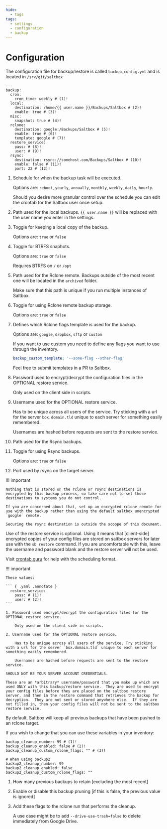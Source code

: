 ```yaml
---
hide:
  - tags
tags:
  - settings
  - configuration
  - backup
---
```


# Configuration

The configuration file for backup/restore is called `backup_config.yml` and is located in `/srv/git/saltbox`

``` { .yaml .annotate }
---
backup:
  cron:
    cron_time: weekly # (1)!
  local:
    destination: /home/{{ user.name }}/Backups/Saltbox # (2)!
    enable: true # (3)!
  misc:
    snapshot: true # (4)!
  rclone:
    destination: google:/Backups/Saltbox # (5)!
    enable: true # (6)!
    template: google # (7)!
  restore_service:
    pass: # (8)!
    user: # (9)!
  rsync:
    destination: rsync://somehost.com/Backups/Saltbox # (10)!
    enable: false # (11)!
    port: 22 # (12)!

```

1. Schedule for when the backup task will be executed.

    Options are: `reboot`, `yearly`, `annually`, `monthly`, `weekly`, `daily`, `hourly`.

    Should you desire more granular control over the schedule you can edit the crontab for the Saltbox user once setup.

2. Path used for the local backups. `{{ user.name }}` will be replaced with the user name you enter in the settings.

3. Toggle for keeping a local copy of the backup.

    Options are: `true` or `false`

4. Toggle for BTRFS snaphots.

    Options are: `true` or `false`

    Requires BTRFS on `/` or `/opt`

5. Path used for the Rclone remote. Backups outside of the most recent one will be located in the `archived` folder.

    Make sure that this path is unique if you run multiple instances of Saltbox.

6. Toggle for using Rclone remote backup storage.

    Options are: `true` or `false`

7. Defines which Rclone flags template is used for the backup.

    Options are: `google`, `dropbox`, `sftp` or `custom`

    If you want to use custom you need to define any flags you want to use through the inventory.

    ```yaml
    backup_custom_template: '--some-flag --other-flag'
    ```

    Feel free to submit templates in a PR to Saltbox.

8. Password used to encrypt/decrypt the configuration files in the OPTIONAL restore service.

    Only used on the client side in scripts.

9. Username used for the OPTIONAL restore service.

    Has to be unique across all users of the service. Try sticking with a url for the server `box.domain.tld` unique to each server for something easily remembered.

    Usernames are hashed before requests are sent to the restore service.

10. Path used for the Rsync backups.

11. Toggle for using Rsync backups.

    Options are: `true` or `false`

12. Port used by rsync on the target server.

!!! important

    Nothing that is stored on the rclone or rsync destinations is encrypted by this backup process, so take care not to set those destinations to systems you do not control.

    If you are concerned about that, set up an encrypted rclone remote for use with the backup rather than using the default saltbox unencrypted `google` remote.

    Securing the rsync destination is outside the scoope of this document.

Use of the restore service is optional.  Using it means that [client-side] encrypted copies of your config files are stored on saltbox servers for later use with the `sb restore` command.  If you are uncomfortable with this, leave the username and password blank and the restore server will not be used.

Visit [crontab.guru](https://crontab.guru/) for help with the scheduling format.

!!! important

    These values:

    ``` { .yaml .annotate }
      restore_service:
        pass: # (1)!
        user: # (2)!
    ```

    1. Password used encrypt/decrypt the configuration files for the OPTIONAL restore service. 

        Only used on the client side in scripts.

    2. Username used for the OPTIONAL restore service.

        Has to be unique across all users of the service. Try sticking with a url for the server `box.domain.tld` unique to each server for something easily remembered.

        Usernames are hashed before requests are sent to the restore service.

    SHOULD NOT BE YOUR SERVER ACCOUNT CREDENTIALS.

    These are an *arbitrary* username/password that you make up which are used ONLY with this backup/restore service.  They are used to encrypt your config files before they are placed on the saltbox restore server, and then in the restore command that retrieves the backup for decryption.  They are not sent or stored anywhere else.  If they are not filled in, then your config files will not be sent to the saltbox restore service.

By default, Saltbox will keep all previous backups that have been pushed to an rclone target.

If you wish to change that you can use these variables in your inventory:

``` { .yaml .annotate }
backup_cleanup_number: 99 # (1)!
backup_cleanup_enabled: false # (2)!
backup_cleanup_custom_rclone_flags: "" # (3)!

# When using backup2
backup2_cleanup_number: 99
backup2_cleanup_enabled: false
backup2_cleanup_custom_rclone_flags: ""
```

1. How many previous backups to retain [excluding the most recent]

2. Enable or disable this backup pruning [if this is false, the previous value is ignored]

3. Add these flags to the rclone run that performs the cleanup.

    A use case might be to add `--drive-use-trash=false` to delete immediately from Google Drive.
